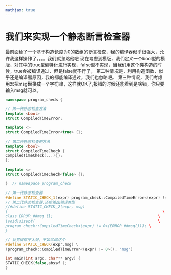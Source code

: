 ```yaml
---
mathjax: true
---
```


# 我们来实现一个静态断言检查器
 最前面给了一个基于构造长度为0的数组的断言检查，我的编译器似乎很强大，允许我这样操作了。。。。我们就忽略他吧
 现在考虑到模版，我们定义一个bool型的模版，对其中的true型偏特化进行实现，false型不实现，当我们用这个类构造的时候，true会被编译通过，但是false就不行了，
 第二种情况是，利用构造函数，似乎还是编译器原因，我的都能编译通过，我们也忽略吧。
 第三种情况，我们考虑用宏把msg替换成一个字符串，这样就OK了,报错的时候还能看到是啥错，你只要输入msg就可以。
```cpp
namespace program_check {

// 第一种静态检查方法
template <bool>
struct CompiledTimeError;

template <>
struct CompiledTimeError<true> {};

// 第二种静态检查的方法
template <bool>
struct CompiledTimeCheck {
CompiledTimeCheck(...){};
};

template <>
struct CompiledTimeCheck<false> {};

}  // namespace program_check

// 第一代静态检查器
#define STATIC_CHECK_1(expr) program_check::CompiledTimeError<(expr) != 0>()
// 第二代静态检查器,还能输出错误类型
//#define STATIC_CHECK_2(expr, msg)                                        \
{                                                                    \
class ERROR_##msg {};                                              \
(void)sizeof(                                                      \
program_check::CompiledTimeCheck<(expr) != 0>(ERROR_##msg())); \
}

// 我觉得都不太好，不如试试这个
#define STATIC_CHECK(expr,msg) \
(program_check::CompiledTimeError<(expr) != 0>(), "msg")

int main(int argc, char** argv) {
STATIC_CHECK(false,abssf );
}
```